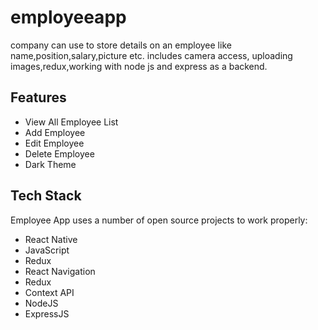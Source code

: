 # employeeapp

company can use to store details on an employee like name,position,salary,picture etc.
includes camera access, uploading images,redux,working with node js and express as a backend.


## Features

- View All Employee List
- Add Employee
- Edit Employee
- Delete Employee
- Dark Theme


## Tech Stack

Employee App uses a number of open source projects to work properly:

- React Native 
- JavaScript 
- Redux 
- React Navigation
- Redux
- Context API
- NodeJS 
- ExpressJS 
